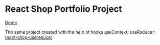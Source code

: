 # React Shop Portfolio Project

[Demo](https://Yulya163.github.io/shop-project)

The same project created with the help of hooks useContext, useReducer:
[react-shop-usereducer](https://github.com/Yulya163/react-shop-usereducer)
